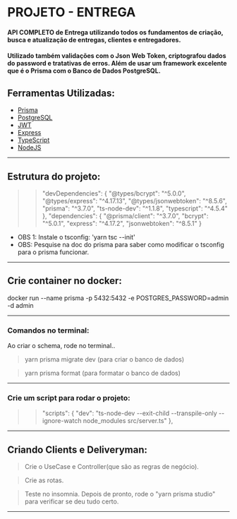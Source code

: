 # PROJETO - ENTREGA

#### API COMPLETO de Entrega utilizando todos os fundamentos de criação, busca e atualização de entregas, clientes e entregadores.
#### Utilizado também validações com o Json Web Token, criptografou dados do password e tratativas de erros. Além de usar um framework excelente que é o Prisma com o Banco de Dados PostgreSQL.

## Ferramentas Utilizadas:
- [Prisma](https://www.prisma.io/)
- [PostgreSQL](https://www.postgresql.org/)
- [JWT](https://jwt.io/)
- [Express](https://expressjs.com/)
- [TypeScript](https://www.typescriptlang.org/)
- [NodeJS](https://nodejs.org/)

____________________________________________________________________
## Estrutura do projeto:
>>  "devDependencies": {
>>    "@types/bcrypt": "^5.0.0",
>>    "@types/express": "^4.17.13",
>>    "@types/jsonwebtoken": "^8.5.6",
>>    "prisma": "^3.7.0",
>>    "ts-node-dev": "^1.1.8",
>>    "typescript": "^4.5.4"
>>  },
>>  "dependencies": {
>>    "@prisma/client": "^3.7.0",
>>    "bcrypt": "^5.0.1",
>>    "express": "^4.17.2",
>>    "jsonwebtoken": "^8.5.1"
>>}

- OBS 1: Instale o tsconfig: 'yarn tsc --init'
- OBS: Pesquise na doc do prisma para saber como modificar o tsconfig para o prisma funcionar.
____________________________________________________________________
## Crie container no docker:
docker run --name prisma -p 5432:5432 -e POSTGRES_PASSWORD=admin -d admin

_________________________________________________
### Comandos no terminal:
Ao criar o schema, rode no terminal..
> yarn prisma migrate dev (para criar o banco de dados)

> yarn prisma format (para formatar o banco de dados)

_________________________________________________
### Crie um script para rodar o projeto:

>> "scripts": {
>>   "dev": "ts-node-dev --exit-child --transpile-only --ignore-watch node_modules src/server.ts"
>> },
____________________________________________________________________
## Criando Clients e Deliveryman:
> Crie o UseCase e Controller(que são as regras de negócio).

> Crie as rotas.

> Teste no insomnia.
> Depois de pronto, rode o "yarn prisma studio" para verificar se deu tudo certo.

____________________________________________________________________
